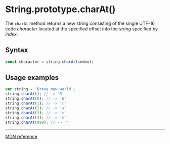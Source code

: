 # String.prototype.charAt()

The `charAt` method returns a new string consisting of the single UTF-16 code _character_ located at the specified offset into the _string_ specified by _index_.

## Syntax

```js
const character = string.charAt(index);
```

## Usage examples

```js
var string = 'Brave new world';
string.charAt(); // -> 'B'
string.charAt(0); // -> 'B'
string.charAt(1); // -> 'r'
string.charAt(2); // -> 'a'
string.charAt(3); // -> 'v'
string.charAt(4); // -> 'e'
string.charAt(999); // -> ''
```

---

[MDN reference](https://developer.mozilla.org/en-US/docs/Web/JavaScript/Reference/Global_Objects/String/charAt)
